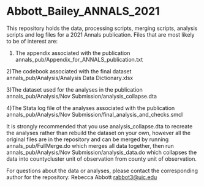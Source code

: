 # Abbott_Bailey_ANNALS_2021
 
This repository holds the data, processing scripts, merging scripts, analysis scripts and log files for a 2021 Annals publication. Files that are most likely to be of interest are: 

1) The appendix associated with the publication
annals_pub/Appendix_for_ANNALS_publication.txt

2)The codebook associated with the final dataset
annals_pub/Analysis/Analysis Data Dictionary.xlsx

3)The dataset used for the analyses in the publication
annals_pub/Analysis/Nov Submission/analysis_collapse.dta

4)The Stata log file of the analyses associated with the publication
annals_pub/Analysis/Nov Submission/final_analysis_and_checks.smcl

It is strongly recommended that you use analysis_collapse.dta to recreate the analyses rather than rebuild the dataset on your own, however all the original files are in the repository and can be merged by running annals_pub/FullMerge.do which merges all data together, then run annals_pub/Analysis/Nov Submission/analysis_data.do which collapses the data into countycluster unit of observation from county unit of observation. 

For questions about the data or analyses, please contact the corresponding author for the repository: Rebecca Abbott rabbot3@uic.edu
